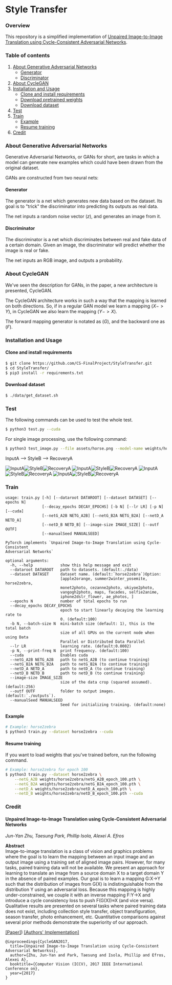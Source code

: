 # Style Transfer

### Overview
This repository is a simplified implementation of [Unpaired Image-to-Image Translation using Cycle-Consistent Adversarial Networks](https://arxiv.org/abs/1703.10593).  

### Table of contents
1. [About Generative Adversarial Networks](#about-generative-adversarial-networks)
   * [Generator](#generator)
   * [Discriminator](#discriminator)
2. [About CycleGAN](#about-cyclegan)
3. [Installation and Usage](#installation-and-usage)
    * [Clone and install requirements](#clone-and-install-requirements)
    * [Download pretrained weights](#download-pretrained-weights)
    * [Download dataset](#download-dataset)
4. [Test](#test)
5. [Train](#train)
    * [Example](#example)
    * [Resume training](#resume-training)
6. [Credit](#credit)

### About Generative Adversarial Networks
Generative Adversarial Networks, or GANs for short, are tasks in which a model can generate new examples which
could have been drawn from the original dataset.

GANs are constructed from two neural nets:

#### Generator
The generator is a net which generates new data based on the dataset. Its goal is to "trick" the discriminator
into predicting its outputs as real data.

The net inputs a random noise vector $(z)$, and generates an image from it.

#### Discriminator
The discriminator is a net which discriminates between real and fake data of a certain domain. Given an image,
the discriminator will predict whether the image is real or fake.

The net inputs an RGB image, and outputs a probability.

### About CycleGAN
We've seen the description for GANs, in the paper, a new architecture is presented, CycleGAN.

The CycleGAN architecture works in such a way that the mapping is learned on both directions. 
So, if in a regular GAN model we learn a mapping $(X -> Y)$, in CycleGAN we also learn the mapping $(Y -> X)$.

The forward mapping generator is notated as $(G)$, and the backward one as $(F)$.

### Installation and Usage

#### Clone and install requirements

```bash
$ git clone https://github.com/CS-FinalProject/StyleTransfer.git
$ cd StyleTransfer/
$ pip3 install -r requirements.txt
```

#### Download dataset

```bash
$ ./data/get_dataset.sh
```

### Test

The following commands can be used to test the whole test.

```bash
$ python3 test.py --cuda
```

For single image processing, use the following command:

```bash
$ python3 test_image.py --file assets/horse.png --model-name weights/horse2zebra/netG_A2B.pth --cuda
```

InputA --> StyleB  --> RecoveryA

<img src="assets/apple.png" title="InputA"/><img src="assets/fake_orange.png" title="StyleB"><img src="assets/fake_apple.png" title="RecoveryA">
<img src="assets/cezanne.png" title="InputA"/><img src="assets/fake_photo.png" title="StyleB"><img src="assets/fake_cezanne.png" title="RecoveryA">
<img src="assets/facades.png" title="InputA"/><img src="assets/fake_facades1.png" title="StyleB"><img src="assets/fake_facades2.png" title="RecoveryA">
<img src="assets/horse.png" title="InputA"/><img src="assets/fake_zebra.png" title="StyleB"><img src="assets/fake_horse.png" title="RecoveryA">

### Train

```text
usage: train.py [-h] [--dataroot DATAROOT] [--dataset DATASET] [--epochs N]
                [--decay_epochs DECAY_EPOCHS] [-b N] [--lr LR] [-p N] [--cuda]
                [--netG_A2B NETG_A2B] [--netG_B2A NETG_B2A] [--netD_A NETD_A]
                [--netD_B NETD_B] [--image-size IMAGE_SIZE] [--outf OUTF]
                [--manualSeed MANUALSEED]

PyTorch implements `Unpaired Image-to-Image Translation using Cycle-Consistent
Adversarial Networks`

optional arguments:
  -h, --help            show this help message and exit
  --dataroot DATAROOT   path to datasets. (default:./data)
  --dataset DATASET     dataset name. (default:`horse2zebra`)Option:
                        [apple2orange, summer2winter_yosemite, horse2zebra,
                        monet2photo, cezanne2photo, ukiyoe2photo,
                        vangogh2photo, maps, facades, selfie2anime,
                        iphone2dslr_flower, ae_photos, ]
  --epochs N            number of total epochs to run
  --decay_epochs DECAY_EPOCHS
                        epoch to start linearly decaying the learning rate to
                        0. (default:100)
  -b N, --batch-size N  mini-batch size (default: 1), this is the total batch
                        size of all GPUs on the current node when using Data
                        Parallel or Distributed Data Parallel
  --lr LR               learning rate. (default:0.0002)
  -p N, --print-freq N  print frequency. (default:100)
  --cuda                Enables cuda
  --netG_A2B NETG_A2B   path to netG_A2B (to continue training)
  --netG_B2A NETG_B2A   path to netG_B2A (to continue training)
  --netD_A NETD_A       path to netD_A (to continue training)
  --netD_B NETD_B       path to netD_B (to continue training)
  --image-size IMAGE_SIZE
                        size of the data crop (squared assumed). (default:256)
  --outf OUTF           folder to output images. (default:`./outputs`).
  --manualSeed MANUALSEED
                        Seed for initializing training. (default:none)

```

#### Example

```bash
# Example: horse2zebra
$ python3 train.py --dataset horse2zebra --cuda
```

#### Resume training

If you want to load weights that you've trained before, run the following command.

```bash
# Example: horse2zebra for epoch 100
$ python3 train.py --dataset horse2zebra \
    --netG_A2B weights/horse2zebra/netG_A2B_epoch_100.pth \
    --netG_B2A weights/horse2zebra/netG_B2A_epoch_100.pth \
    --netD_A weights/horse2zebra/netD_A_epoch_100.pth \
    --netD_B weights/horse2zebra/netD_B_epoch_100.pth --cuda
```

### Credit

#### Unpaired Image-to-Image Translation using Cycle-Consistent Adversarial Networks
_Jun-Yan Zhu, Taesung Park, Phillip Isola, Alexei A. Efros_ <br>

**Abstract** <br>
Image-to-image translation is a class of vision and graphics problems where the goal 
is to learn the mapping between an input image and an output image using a training 
set of aligned image pairs. However, for many tasks, paired training data will not be 
available. We present an approach for learning to translate an image from a source 
domain X to a target domain Y in the absence of paired examples. Our goal is to learn 
a mapping G:X→Y such that the distribution of images from G(X) is indistinguishable
from the distribution Y using an adversarial loss. Because this mapping is highly
under-constrained, we couple it with an inverse mapping F:Y→X and introduce a cycle 
consistency loss to push F(G(X))≈X (and vice versa). Qualitative results are presented 
on several tasks where paired training data does not exist, including collection 
style transfer, object transfiguration, season transfer, photo enhancement, etc. 
Quantitative comparisons against several prior methods demonstrate the superiority
of our approach.

[[Paper]](https://arxiv.org/pdf/1703.10593)) [[Authors' Implementation]](https://github.com/junyanz/pytorch-CycleGAN-and-pix2pix)

```
@inproceedings{CycleGAN2017,
  title={Unpaired Image-to-Image Translation using Cycle-Consistent Adversarial Networkss},
  author={Zhu, Jun-Yan and Park, Taesung and Isola, Phillip and Efros, Alexei A},
  booktitle={Computer Vision (ICCV), 2017 IEEE International Conference on},
  year={2017}
}
```
